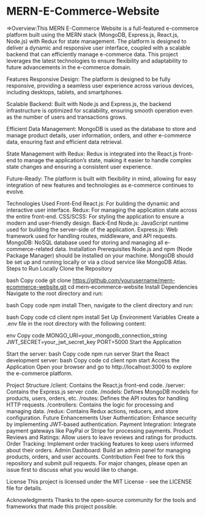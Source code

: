 # MERN-E-Commerce-Website

=>Overview:This MERN E-Commerce Website is a full-featured e-commerce platform built using the MERN stack (MongoDB, Express.js, React.js, Node.js) with Redux for state management. The platform is designed to deliver a dynamic and responsive user interface, coupled with a scalable backend that can efficiently manage e-commerce data. This project leverages the latest technologies to ensure flexibility and adaptability to future advancements in the e-commerce domain.

Features
Responsive Design: The platform is designed to be fully responsive, providing a seamless user experience across various devices, including desktops, tablets, and smartphones.

Scalable Backend: Built with Node.js and Express.js, the backend infrastructure is optimized for scalability, ensuring smooth operation even as the number of users and transactions grows.

Efficient Data Management: MongoDB is used as the database to store and manage product details, user information, orders, and other e-commerce data, ensuring fast and efficient data retrieval.

State Management with Redux: Redux is integrated into the React.js front-end to manage the application’s state, making it easier to handle complex state changes and ensuring a consistent user experience.

Future-Ready: The platform is built with flexibility in mind, allowing for easy integration of new features and technologies as e-commerce continues to evolve.

Technologies Used
Front-End
React.js: For building the dynamic and interactive user interface.
Redux: For managing the application state across the entire front-end.
CSS/SCSS: For styling the application to ensure a modern and user-friendly design.
Back-End
Node.js: JavaScript runtime used for building the server-side of the application.
Express.js: Web framework used for handling routes, middleware, and API requests.
MongoDB: NoSQL database used for storing and managing all e-commerce-related data.
Installation
Prerequisites
Node.js and npm (Node Package Manager) should be installed on your machine.
MongoDB should be set up and running locally or via a cloud service like MongoDB Atlas.
Steps to Run Locally
Clone the Repository

bash
Copy code
git clone https://github.com/yourusername/mern-ecommerce-website.git
cd mern-ecommerce-website
Install Dependencies
Navigate to the root directory and run:

bash
Copy code
npm install
Then, navigate to the client directory and run:

bash
Copy code
cd client
npm install
Set Up Environment Variables
Create a .env file in the root directory with the following content:

env
Copy code
MONGO_URI=your_mongodb_connection_string
JWT_SECRET=your_jwt_secret_key
PORT=5000
Start the Application

Start the server:
bash
Copy code
npm run server
Start the React development server:
bash
Copy code
cd client
npm start
Access the Application
Open your browser and go to http://localhost:3000 to explore the e-commerce platform.

Project Structure
/client: Contains the React.js front-end code.
/server: Contains the Express.js server code.
/models: Defines MongoDB models for products, users, orders, etc.
/routes: Defines the API routes for handling HTTP requests.
/controllers: Contains the logic for processing and managing data.
/redux: Contains Redux actions, reducers, and store configuration.
Future Enhancements
User Authentication: Enhance security by implementing JWT-based authentication.
Payment Integration: Integrate payment gateways like PayPal or Stripe for processing payments.
Product Reviews and Ratings: Allow users to leave reviews and ratings for products.
Order Tracking: Implement order tracking features to keep users informed about their orders.
Admin Dashboard: Build an admin panel for managing products, orders, and user accounts.
Contribution
Feel free to fork this repository and submit pull requests. For major changes, please open an issue first to discuss what you would like to change.

License
This project is licensed under the MIT License - see the LICENSE file for details.

Acknowledgments
Thanks to the open-source community for the tools and frameworks that made this project possible.
